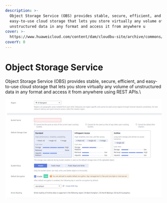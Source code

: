 ```yaml
---
description: >-
  Object Storage Service (OBS) provides stable, secure, efficient, and
  easy-to-use cloud storage that lets you store virtually any volume of
  unstructured data in any format and access it from anywhere u
cover: >-
  https://www.huaweicloud.com/content/dam/cloudbu-site/archive/commons/bannerimg/product_obs_banner.jpg
coverY: 0
---
```


# Object Storage Service​

Object Storage Service (OBS) provides stable, secure, efficient, and easy-to-use cloud storage that lets you store virtually any volume of unstructured data in any format and access it from anywhere using REST APIs.\


![](<../../../.gitbook/assets/image (13) (1) (1).png>)
